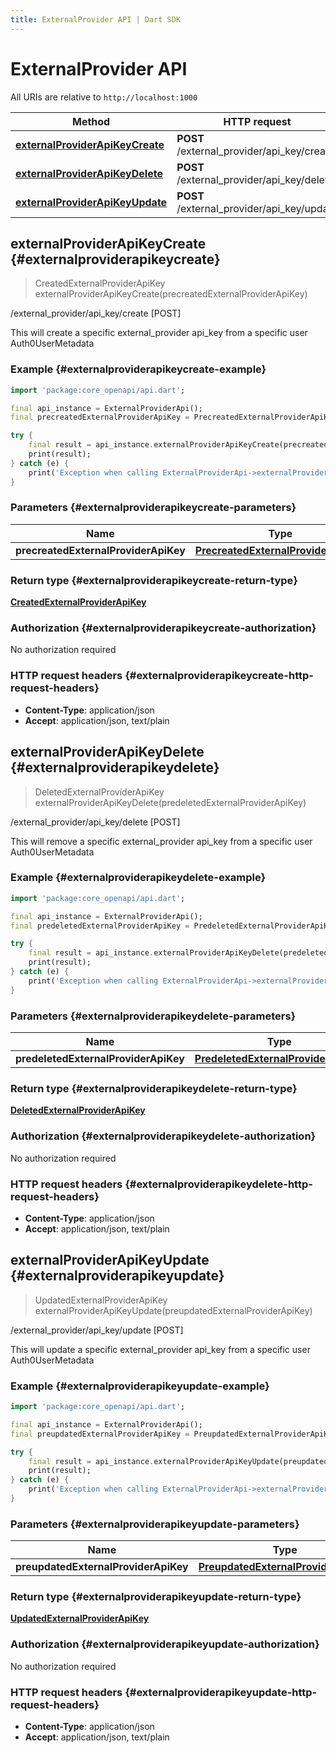 ```yaml
---
title: ExternalProvider API | Dart SDK
---
```


# ExternalProvider API

All URIs are relative to `http://localhost:1000`

Method | HTTP request | Description
------------- | ------------- | -------------
[**externalProviderApiKeyCreate**](ExternalProviderApi#externalproviderapikeycreate) | **POST** /external_provider/api_key/create | /external_provider/api_key/create [POST]
[**externalProviderApiKeyDelete**](ExternalProviderApi#externalproviderapikeydelete) | **POST** /external_provider/api_key/delete | /external_provider/api_key/delete [POST]
[**externalProviderApiKeyUpdate**](ExternalProviderApi#externalproviderapikeyupdate) | **POST** /external_provider/api_key/update | /external_provider/api_key/update [POST]


## **externalProviderApiKeyCreate** {#externalproviderapikeycreate}
> CreatedExternalProviderApiKey externalProviderApiKeyCreate(precreatedExternalProviderApiKey)

/external_provider/api_key/create [POST]

This will create a specific external_provider api_key from a specific user Auth0UserMetadata

### Example {#externalproviderapikeycreate-example}
```dart
import 'package:core_openapi/api.dart';

final api_instance = ExternalProviderApi();
final precreatedExternalProviderApiKey = PrecreatedExternalProviderApiKey(); // PrecreatedExternalProviderApiKey | 

try {
    final result = api_instance.externalProviderApiKeyCreate(precreatedExternalProviderApiKey);
    print(result);
} catch (e) {
    print('Exception when calling ExternalProviderApi->externalProviderApiKeyCreate: $e\n');
}
```

### Parameters {#externalproviderapikeycreate-parameters}

Name | Type | Description  | Notes
------------- | ------------- | ------------- | -------------
 **precreatedExternalProviderApiKey** | [**PrecreatedExternalProviderApiKey**](PrecreatedExternalProviderApiKey) |  | [optional] 

### Return type {#externalproviderapikeycreate-return-type}

[**CreatedExternalProviderApiKey**](CreatedExternalProviderApiKey)

### Authorization {#externalproviderapikeycreate-authorization}

No authorization required

### HTTP request headers {#externalproviderapikeycreate-http-request-headers}

 - **Content-Type**: application/json
 - **Accept**: application/json, text/plain

## **externalProviderApiKeyDelete** {#externalproviderapikeydelete}
> DeletedExternalProviderApiKey externalProviderApiKeyDelete(predeletedExternalProviderApiKey)

/external_provider/api_key/delete [POST]

This will remove a specific external_provider api_key from a specific user Auth0UserMetadata

### Example {#externalproviderapikeydelete-example}
```dart
import 'package:core_openapi/api.dart';

final api_instance = ExternalProviderApi();
final predeletedExternalProviderApiKey = PredeletedExternalProviderApiKey(); // PredeletedExternalProviderApiKey | 

try {
    final result = api_instance.externalProviderApiKeyDelete(predeletedExternalProviderApiKey);
    print(result);
} catch (e) {
    print('Exception when calling ExternalProviderApi->externalProviderApiKeyDelete: $e\n');
}
```

### Parameters {#externalproviderapikeydelete-parameters}

Name | Type | Description  | Notes
------------- | ------------- | ------------- | -------------
 **predeletedExternalProviderApiKey** | [**PredeletedExternalProviderApiKey**](PredeletedExternalProviderApiKey) |  | [optional] 

### Return type {#externalproviderapikeydelete-return-type}

[**DeletedExternalProviderApiKey**](DeletedExternalProviderApiKey)

### Authorization {#externalproviderapikeydelete-authorization}

No authorization required

### HTTP request headers {#externalproviderapikeydelete-http-request-headers}

 - **Content-Type**: application/json
 - **Accept**: application/json, text/plain

## **externalProviderApiKeyUpdate** {#externalproviderapikeyupdate}
> UpdatedExternalProviderApiKey externalProviderApiKeyUpdate(preupdatedExternalProviderApiKey)

/external_provider/api_key/update [POST]

This will update a specific external_provider api_key from a specific user Auth0UserMetadata

### Example {#externalproviderapikeyupdate-example}
```dart
import 'package:core_openapi/api.dart';

final api_instance = ExternalProviderApi();
final preupdatedExternalProviderApiKey = PreupdatedExternalProviderApiKey(); // PreupdatedExternalProviderApiKey | 

try {
    final result = api_instance.externalProviderApiKeyUpdate(preupdatedExternalProviderApiKey);
    print(result);
} catch (e) {
    print('Exception when calling ExternalProviderApi->externalProviderApiKeyUpdate: $e\n');
}
```

### Parameters {#externalproviderapikeyupdate-parameters}

Name | Type | Description  | Notes
------------- | ------------- | ------------- | -------------
 **preupdatedExternalProviderApiKey** | [**PreupdatedExternalProviderApiKey**](PreupdatedExternalProviderApiKey) |  | [optional] 

### Return type {#externalproviderapikeyupdate-return-type}

[**UpdatedExternalProviderApiKey**](UpdatedExternalProviderApiKey)

### Authorization {#externalproviderapikeyupdate-authorization}

No authorization required

### HTTP request headers {#externalproviderapikeyupdate-http-request-headers}

 - **Content-Type**: application/json
 - **Accept**: application/json, text/plain

